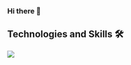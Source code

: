 ### Hi there 👋

## Technologies and Skills 🛠️

![](https://img.shields.io/badge/<WORD_ON_LEFT>-<WORD_ON_RIGHT>-informational?style=flat&logo=data:image/svg%2bxml;base64,<#3776AB>)
